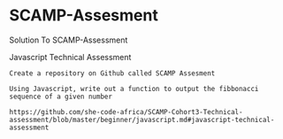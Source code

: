 # SCAMP-Assesment

Solution To SCAMP-Assessment

Javascript Technical Assessment

    Create a repository on Github called SCAMP Assesment

    Using Javascript, write out a function to output the fibbonacci sequence of a given number
    
    https://github.com/she-code-africa/SCAMP-Cohort3-Technical-assessment/blob/master/beginner/javascript.md#javascript-technical-assessment
